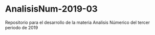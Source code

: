 # AnalisisNum-2019-03
Repositorio para el desarrollo de la materia Analisis Númerico del tercer periodo de 2019
